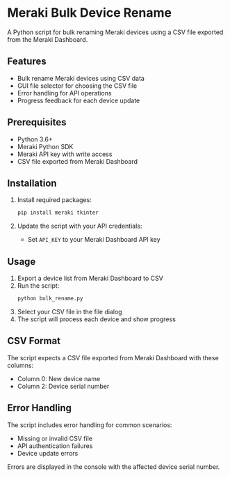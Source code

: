 # Meraki Bulk Device Rename

A Python script for bulk renaming Meraki devices using a CSV file exported from the Meraki Dashboard.

## Features

- Bulk rename Meraki devices using CSV data
- GUI file selector for choosing the CSV file
- Error handling for API operations
- Progress feedback for each device update

## Prerequisites

- Python 3.6+
- Meraki Python SDK
- Meraki API key with write access
- CSV file exported from Meraki Dashboard

## Installation

1. Install required packages:
   ```bash
   pip install meraki tkinter
   ```

2. Update the script with your API credentials:
   - Set `API_KEY` to your Meraki Dashboard API key

## Usage

1. Export a device list from Meraki Dashboard to CSV
2. Run the script:
   ```bash
   python bulk_rename.py
   ```
3. Select your CSV file in the file dialog
4. The script will process each device and show progress

## CSV Format

The script expects a CSV file exported from Meraki Dashboard with these columns:
- Column 0: New device name
- Column 2: Device serial number

## Error Handling

The script includes error handling for common scenarios:
- Missing or invalid CSV file
- API authentication failures
- Device update errors

Errors are displayed in the console with the affected device serial number.